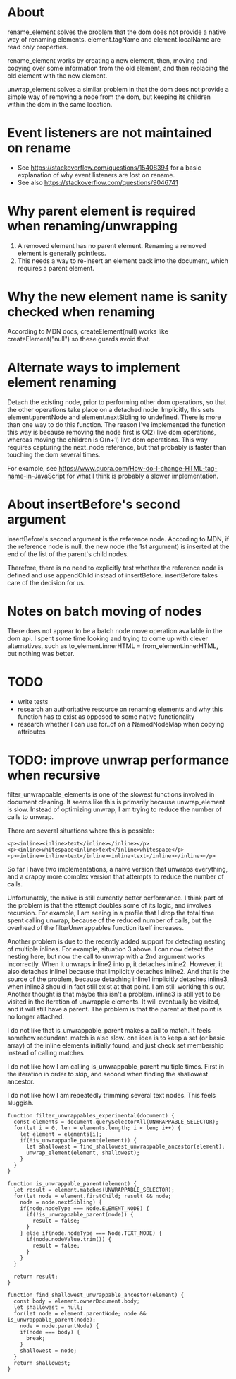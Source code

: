 
# About

rename_element solves the problem that the dom does not provide a native way
of renaming elements. element.tagName and element.localName are read only
properties.

rename_element works by creating a new element, then, moving and copying over
some information from the old element, and then replacing the old element with
the new element.

unwrap_element solves a similar problem in that the dom does not provide a
simple way of removing a node from the dom, but keeping its children within
the dom in the same location.

# Event listeners are not maintained on rename

* See https://stackoverflow.com/questions/15408394 for a basic explanation of
why event listeners are lost on rename.
* See also https://stackoverflow.com/questions/9046741

# Why parent element is required when renaming/unwrapping

1. A removed element has no parent element. Renaming a removed element is
generally pointless.
2. This needs a way to re-insert an element back into the document, which
requires a parent element.

# Why the new element name is sanity checked when renaming

According to MDN docs, createElement(null) works like createElement("null")
so these guards avoid that.

# Alternate ways to implement element renaming

Detach the existing node, prior to performing other dom operations, so that
the other operations take place on a detached node. Implicitly, this sets
element.parentNode and element.nextSibling to undefined.
There is more than one way to do this function. The reason I've
implemented the function this way is because removing the node first is
O(2) live dom operations, whereas moving the children is O(n+1) live dom
operations. This way requires capturing the next_node reference, but that
probably is faster than touching the dom several times.

For example, see
https://www.quora.com/How-do-I-change-HTML-tag-name-in-JavaScript for what I
think is probably a slower implementation.

# About insertBefore's second argument

insertBefore's second argument is the reference node. According to MDN,
if the reference node is null, the new node (the 1st argument) is inserted
at the end of the list of the parent's child nodes.

Therefore, there is no need to explicitly test whether the reference node is
defined and use appendChild instead of insertBefore. insertBefore takes care
of the decision for us.

# Notes on batch moving of nodes

There does not appear to be a batch node move operation available in the dom
api. I spent some time looking and trying to come up with clever alternatives,
such as to_element.innerHTML = from_element.innerHTML, but nothing was better.

# TODO

* write tests
* research an authoritative resource on renaming elements and why this
function has to exist as opposed to some native functionality
* research whether I can use for..of on a NamedNodeMap when copying attributes

# TODO: improve unwrap performance when recursive

filter_unwrappable_elements is one of the slowest functions involved in document cleaning. It seems like this is primarily because unwrap_element is slow. Instead of optimizing unwrap, I am trying to reduce the number of calls to unwrap.

There are several situations where this is possible:

```
<p><inline><inline>text</inline></inline></p>
<p><inline>whitespace<inline>text</inline>whitespace</p>
<p><inline><inline>text</inline><inline>text</inline></inline></p>
```

So far I have two implementations, a naive version that unwraps everything, and a crappy more complex version that attempts to reduce the number of calls.

Unfortunately, the naive is still currently better performance. I think part of the problem is that the attempt doubles some of its logic, and involves recursion. For example, I am seeing in a profile that I drop the total time spent calling unwrap, because of the reduced number of calls, but the overhead of the filterUnwrappables function itself increases.

Another problem is due to the recently added support for detecting nesting of multiple inlines. For example, situation 3 above. I can now detect the nesting here, but now the call to unwrap with a 2nd argument works incorrectly. When it unwraps inline2 into p, it detaches inline2. However, it also detaches inline1 because that implicitly detaches inline2. And that is the source of the problem, because detaching inline1 implicitly detaches inline3, when inline3 should in fact still exist at that point. I am still working this out. Another thought is that maybe this isn't a problem. inline3 is still yet to be visited in the iteration of unwrapple elements. It will eventually be visited, and it will still have a parent. The problem is that the parent at that point is no longer attached.

I do not like that is_unwrappable_parent makes a call to match. It feels somehow redundant. match is also slow. one idea is to keep a set (or basic array) of the inline elements initially found, and just check set membership instead of calling matches

I do not like how I am calling is_unwrappable_parent multiple times. First in the iteration in order to skip, and second when finding the shallowest ancestor.

I do not like how I am repeatedly trimming several text nodes. This feels sluggish.

```
function filter_unwrappables_experimental(document) {
  const elements = document.querySelectorAll(UNWRAPPABLE_SELECTOR);
  for(let i = 0, len = elements.length; i < len; i++) {
    let element = elements[i];
    if(!is_unwrappable_parent(element)) {
      let shallowest = find_shallowest_unwrappable_ancestor(element);
      unwrap_element(element, shallowest);
    }
  }
}

function is_unwrappable_parent(element) {
  let result = element.matches(UNWRAPPABLE_SELECTOR);
  for(let node = element.firstChild; result && node;
    node = node.nextSibling) {
    if(node.nodeType === Node.ELEMENT_NODE) {
      if(!is_unwrappable_parent(node)) {
        result = false;
      }
    } else if(node.nodeType === Node.TEXT_NODE) {
      if(node.nodeValue.trim()) {
        result = false;
      }
    }
  }

  return result;
}

function find_shallowest_unwrappable_ancestor(element) {
  const body = element.ownerDocument.body;
  let shallowest = null;
  for(let node = element.parentNode; node && is_unwrappable_parent(node);
    node = node.parentNode) {
    if(node === body) {
      break;
    }
    shallowest = node;
  }
  return shallowest;
}
```

